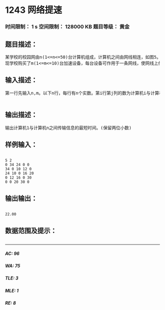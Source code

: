 # 1243 网络提速   
### 时间限制： 1 s     空间限制： 128000 KB     题目等级： 黄金  
## 题目描述：  

<pre>
某学校的校园网由n(1<=n<=50)台计算机组成，计算机之间由网线相连，如图5。其中顶点代表计算机，边代表网线。正如你所见，不同网线的传输能力不尽相同，例如计算机1与计算机2之间传输信息需要34秒，而计算机2与计算机3之间的传输信息只要10秒。计算机1与计算机5之间传输信息需要44秒，途径为机1到机3到机5。
现学校购买了m(1<=m<=10)台加速设备，每台设备可作用于一条网线，使网线上传输信息用时减半。多台设备可用于同一条网线，其效果叠加，即用两台设备，用时为原来的1/4，用三台设备，用时为原来的1/8。如何合理使用这些设备，使计算机1到计算机n传输用时最少，这个问题急需解决。校方请你编程解决这个问题。例如图5，若m=2，则将两台设备分别用于1-3，3-5的线路，传输用时可减少为22秒，这是最佳解。
</pre>
  
  
## 输入描述：  

<pre>
第一行先输入n,m。以下n行，每行有n个实数。第i行第j列的数为计算机i与计算机j之间网线的传输用时，0表示它们之间没有网线连接。注意输入数据中，从计算机1到计算机n至少有一条网路。
 
</pre>
  
  
## 输出描述：  

<pre>
输出计算机1与计算机n之间传输信息的最短时间。(保留两位小数)
</pre>
  
  
## 样例输入：  

<pre><code>
5 2
0 34 24 0 0
34 0 10 12 0
24 10 0 16 20
0 12 16 0 30
0 0 20 30 0
</code></pre>
  
  
## 输出输出：  

<pre><code>
22.00
</code></pre>
  
  
## 数据范围及提示：  

<pre>
</pre>
  
  
***  

##### AC: 96  
##### WA: 75  
##### TLE: 3  
##### MLE: 1  
##### RE: 8  
